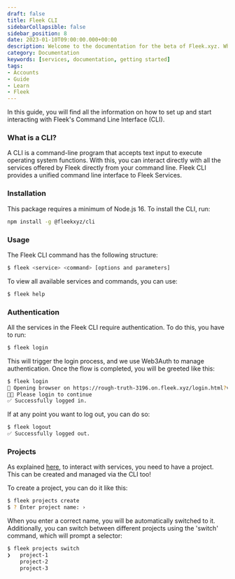 ```yaml
---
draft: false
title: Fleek CLI
sidebarCollapsible: false
sidebar_position: 8
date: 2023-01-10T09:00:00.000+00:00
description: Welcome to the documentation for the beta of Fleek.xyz. Whether you are an expert or an absolute beginner, you'll find your answers here.
category: Documentation
keywords: [services, documentation, getting started]
tags:
- Accounts
- Guide
- Learn
- Fleek
---
```


In this guide, you will find all the information on how to set up and start interacting with Fleek's Command Line Interface (CLI).

### What is a CLI?

A CLI is a command-line program that accepts text input to execute operating system functions. With this, you can interact directly with all the services offered by Fleek directly from your command line. Fleek CLI provides a unified command line interface to Fleek Services.

### Installation

This package requires a minimum of Node.js 16. To install the CLI, run:

```bash copy
npm install -g @fleekxyz/cli
```

### Usage

The Fleek CLI command has the following structure:

```bash copy
$ fleek <service> <command> [options and parameters]
```

To view all available services and commands, you can use:
```bash copy
$ fleek help
```

### Authentication

All the services in the Fleek CLI require authentication. To do this, you have to run:

```bash copy
$ fleek login
```
This will trigger the login process, and we use Web3Auth to manage authentication. Once the flow is completed, you will be greeted like this:

```bash copy
$ fleek login
🔗 Opening browser on https://rough-truth-3196.on.fleek.xyz/login.html?verificationSession=... 
🧑‍💻 Please login to continue
✅ Successfully logged in.
```

If at any point you want to log out, you can do so:

```bash copy
$ fleek logout
✅ Successfully logged out.
```

### Projects

As explained [here](https://docs.fleek.xyz/docs/Projects), to interact with services, you need to have a project. This can be created and managed via the CLI too!

To create a project, you can do it like this:

```bash copy
$ fleek projects create
$ ? Enter project name: › 
```

When you enter a correct name, you will be automatically switched to it. Additionally, you can switch between different projects using the 'switch' command, which will prompt a selector:

```bash copy
$ fleek projects switch
❯   project-1
    project-2
    project-3
```
